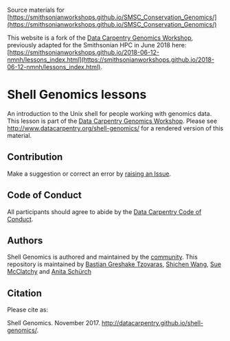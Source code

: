 Source materials for [https://smithsonianworkshops.github.io/SMSC_Conservation_Genomics/](https://smithsonianworkshops.github.io/SMSC_Conservation_Genomics/)

This website is a fork of the [Data Carpentry Genomics Workshop](http://www.datacarpentry.org/genomics-workshop/), previously adapted for the Smithsonian HPC in June 2018 here: [https://smithsonianworkshops.github.io/2018-06-12-nmnh/lessons_index.html](https://smithsonianworkshops.github.io/2018-06-12-nmnh/lessons_index.html). 

# Shell Genomics lessons

An introduction to the Unix shell for people working with genomics data. This lesson is part of the [Data Carpentry Genomics Workshop](http://www.datacarpentry.org/genomics-workshop/). Please see http://www.datacarpentry.org/shell-genomics/ for a rendered version of this material.

## Contribution

Make a suggestion or correct an error by [raising an Issue](https://github.com/datacarpentry/shell-genomics/issues).

## Code of Conduct

All participants should agree to abide by the [Data Carpentry Code of Conduct](http://www.datacarpentry.org/code-of-conduct/).

## Authors

Shell Genomics is authored and maintained by the [community](https://github.com/datacarpentry/shell-genomics/network/members). This repository is maintained by [Bastian Greshake Tzovaras](https://github.com/gedankenstuecke), [Shichen Wang](https://github.com/swang8), [Sue McClatchy](https://github.com/smcclatchy) and [Anita Schürch](https://github.com/aschuerch)

## Citation

Please cite as:

Shell Genomics. November 2017. http://datacarpentry.github.io/shell-genomics/.
